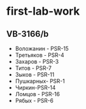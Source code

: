 
# first-lab-work
## VB-3166/b

* Воложанин - PSR-15
* Третьяков - PSR-4
* Захаров - PSR-3
* Титов - PSR-7
* Зыков - PSR-11
* Пушкарных- PSR-1
* Чиркин-PSR-14
* Ломцов - PSR-16
* Рябых - PSR-6


